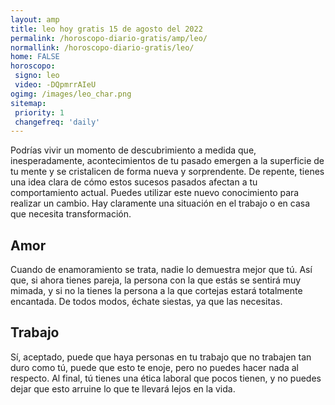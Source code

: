 ```yaml
---
layout: amp
title: leo hoy gratis 15 de agosto del 2022 
permalink: /horoscopo-diario-gratis/amp/leo/
normallink: /horoscopo-diario-gratis/leo/
home: FALSE
horoscopo:
 signo: leo
 video: -DQpmrrAIeU
ogimg: /images/leo_char.png
sitemap:
 priority: 1
 changefreq: 'daily'
---
```



Podrías vivir un momento de descubrimiento a medida que, inesperadamente, acontecimientos de tu pasado emergen a la superficie de tu mente y se cristalicen de forma nueva y sorprendente. De repente, tienes una idea clara de cómo estos sucesos pasados afectan a tu comportamiento actual. Puedes utilizar este nuevo conocimiento para realizar un cambio. Hay claramente una situación en el trabajo o en casa que necesita transformación.

## Amor

Cuando de enamoramiento se trata, nadie lo demuestra mejor que tú. Así que, si ahora tienes pareja, la persona con la que estás se sentirá muy mimada, y si no la tienes la persona a la que cortejas estará totalmente encantada. De todos modos, échate siestas, ya que las necesitas.

## Trabajo

Sí, aceptado, puede que haya personas en tu trabajo que no trabajen tan duro como tú, puede que esto te enoje, pero no puedes hacer nada al respecto. Al final, tú tienes una ética laboral que pocos tienen, y no puedes dejar que esto arruine lo que te llevará lejos en la vida.
